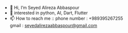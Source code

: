 - 👋 Hi, I’m Seyed Alireza Abbaspour
- 👀 interested in python, AI, Dart, Flutter
- 📫 How to reach me :: phone number : +989395267255    
     gmail : seyedalirezaabbaspour@gmail.com

<!---
seyedalirezaabbaspour/seyedalirezaabbaspour is a ✨ special ✨ repository because its `README.md` (this file) appears on your GitHub profile.
You can click the Preview link to take a look at your changes.
--->
